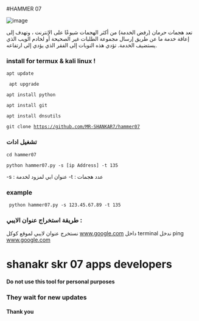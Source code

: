 #HAMMER 07

![image](https://www.google.com/url?sa=i&url=https%3A%2F%2Fhelp.mikrotik.com%2Fdocs%2Fpages%2Fviewpage.action%3FpageId%3D28606504&psig=AOvVaw3tP-Y9XnxF4LfVDiFT9SoJ&ust=1680820780492000&source=images&cd=vfe&ved=0CBAQjRxqFwoTCPiY977nk_4CFQAAAAAdAAAAABAR)

 تعد هجمات حرمان (رفض الخدمة) من أكثر الهجمات شيوعًا على الإنترنت ، وتهدف إلى إعاقة خدمة ما عن طريق إرسال مجموعة الطلبات غير الصحيحة أو لخادم الويب الذي يستضيف الخدمة. تؤدي هذه النوبات إلى الفقر الذي يؤدي إلى ارتفاعه.
 
 ### install for termux  & kali linux !
 
 <code>apt update</code>
 
  <code> apt upgrade</code>
  
  <code>apt install python</code>
  
  <code>apt install git</code>
  
  <code>apt install dnsutils</code>
  
  <code>git clone https://github.com/MR-SHANKAR7/hammer07</code>
  ### تشغيل ادات 
  <code>cd hammer07</code>
  
  <code>python hammer07.py -s [ip Address] -t 135</code>
  
   -s : 
   عنوان ابي لمزود لخدمة
   -t : 
 عدد هجمات 
   ### example 
   
<code> python hammer07.py -s 123.45.67.89 -t 135</code>
### طريقة استخراج عنوان  الايبي :

نستخرج عنوان لايبي لموقع كوكل 
www.google.com
داخل terminal ندخل 
ping www.google.com 



# shanakr skr 07 apps developers 
#### Do not use this tool for personal purposes
### They wait for new updates
#### Thank you
